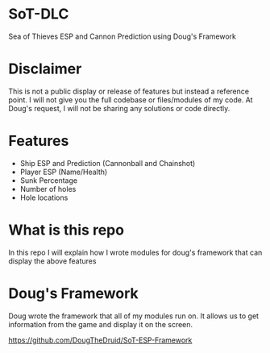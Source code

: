 # SoT-DLC
Sea of Thieves ESP and Cannon Prediction using Doug's Framework

# Disclaimer
This is not a public display or release of features but instead a reference point.
I will not give you the full codebase or files/modules of my code.
At Doug's request, I will not be sharing any solutions or code directly.

# Features
- Ship ESP and Prediction (Cannonball and Chainshot)
- Player ESP (Name/Health)
- Sunk Percentage
- Number of holes
- Hole locations

# What is this repo
In this repo I will explain how I wrote modules for doug's framework that can display the above features

# Doug's Framework
Doug wrote the framework that all of my modules run on. It allows us to get information from the game and display it on the screen.

https://github.com/DougTheDruid/SoT-ESP-Framework